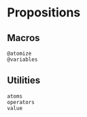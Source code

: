 
# Propositions

## Macros

```@docs
@atomize
@variables
```

## Utilities

```@docs
atoms
operators
value
```
